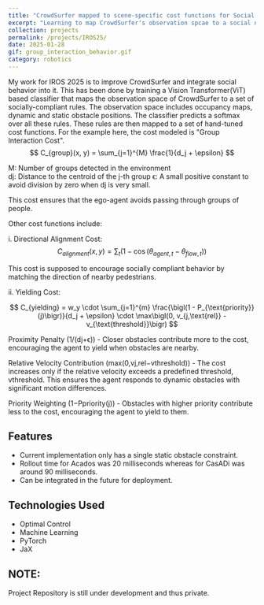 ```yaml
---
title: "CrowdSurfer mapped to scene-specific cost functions for Social Navigation"
excerpt: "Learning to map CrowdSurfer's observation spcae to a social navigation rule set"
collection: projects
permalink: /projects/IROS25/
date: 2025-01-28
gif: group_interaction_behavior.gif
category: robotics
---
```


My work for IROS 2025 is to improve CrowdSurfer and integrate social behavior into it. This has been done by training a Vision Transformer(ViT) based classifier that maps the observation space of CrowdSurfer to a set of socially-compliant rules. The observation space includes occupancy maps, dynamic and static obstacle positions. The classifier predicts a softmax over all these rules. These rules are then mapped to a set of hand-tuned cost functions. For the example here, the cost modeled is "Group Interaction Cost".
$$
C_{group}(x, y) = \sum_{j=1}^{M} \frac{1}{d_j + \epsilon}
$$

M: Number of groups detected in the environment  
dj: Distance to the centroid of the j-th group
ϵ: A small positive constant to avoid division by zero when dj is very small.  

This cost ensures that the ego-agent avoids passing through groups of people.

Other cost functions include:

i. Directional Alignment Cost:
$$
C_{alignment}(x, y) = \sum_{t} \left( 1 - \cos\bigl(\theta_{agent,t} - \theta_{flow,t}\bigr) \right)
$$

This cost is supposed to encourage socially compliant behavior by matching the direction of nearby pedestrians.

ii. Yielding Cost:

$$
C_{yielding} 
= w_y \cdot \sum_{j=1}^{m} \frac{\bigl(1 - P_{\text{priority}}(j)\bigr)}{d_j + \epsilon} 
\cdot \max\bigl(0, v_{j,\text{rel}} - v_{\text{threshold}}\bigr)
$$

Proximity Penalty (1/(dj+ϵ)) - Closer obstacles contribute more to the cost, encouraging the agent to yield when obstacles are nearby.

Relative Velocity Contribution (max(0,vj,rel−vthreshold)) - The cost increases only if the relative velocity exceeds a predefined threshold, vthreshold. This ensures the agent responds to dynamic obstacles with significant motion differences. 

Priority Weighting (1−Ppriority(j)) - Obstacles with higher priority contribute less to the cost, encouraging the agent to yield to them.

## Features

- Current implementation only has a single static obstacle constraint.
- Rollout time for Acados was 20 milliseconds whereas for CasADi was around 90 milliseconds.
- Can be integrated in the future for deployment.

## Technologies Used

- Optimal Control
- Machine Learning
- PyTorch
- JaX

## NOTE:

Project Repository is still under development and thus private.